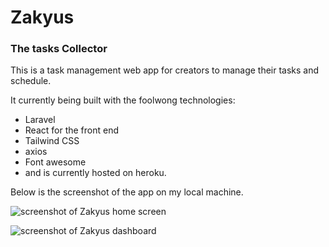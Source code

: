 # Zakyus

### The tasks Collector

This is a task management web app for creators to manage their tasks and schedule.

It currently being built with the foolwong technologies:

-   Laravel
-   React for the front end
-   Tailwind CSS
-   axios
-   Font awesome
-   and is currently hosted on heroku.

Below is the screenshot of the app on my local machine.

![screenshot of Zakyus home screen](https://elasticbeanstalk-us-east-2-481189719363.s3.us-east-2.amazonaws.com/zakus+home.png)

![screenshot of Zakyus dashboard](https://elasticbeanstalk-us-east-2-481189719363.s3.us-east-2.amazonaws.com/zakyus+dashboard.png)
